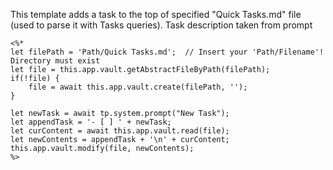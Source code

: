 This template adds a task to the top of specified "Quick Tasks.md" file (used to parse it with Tasks queries). Task description taken from prompt

```
<%*
let filePath = 'Path/Quick Tasks.md';  // Insert your 'Path/Filename'! Directory must exist
let file = this.app.vault.getAbstractFileByPath(filePath);
if(!file) {
    file = await this.app.vault.create(filePath, '');
}

let newTask = await tp.system.prompt("New Task");
let appendTask = '- [ ] ' + newTask;
let curContent = await this.app.vault.read(file);
let newContents = appendTask + '\n' + curContent;
this.app.vault.modify(file, newContents);
%>
```
